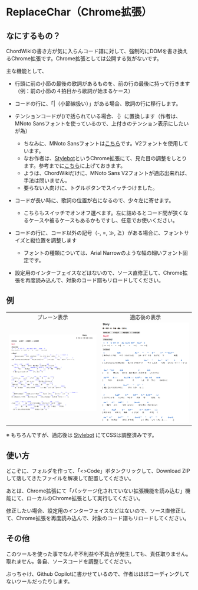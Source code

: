 # ReplaceChar（Chrome拡張）

## なにするもの？

ChordWikiの書き方が気に入らんコード譜に対して、強制的にDOMを書き換えるChrome拡張です。Chrome拡張としては公開する気がないです。

主な機能として、

- 行頭に前の小節の最後の歌詞があるものを、前の行の最後に持って行きます（例：前の小節の４拍目から歌詞が始まるケース）
- コードの行に、「|（小節線扱い）」がある場合、歌詞の行に移行します。
- テンションコードが()で括られている場合、｛｝に置換します（作者は、MNoto Sansフォントを使っているので、上付きのテンション表示にしたいが為）
  - ちなみに、MNoto Sansフォントは[こちら](https://github.com/ykwe/MNoto-Sans-alpha)です。V2フォントを使用しています。
  - なお作者は、[Stylebot](https://chromewebstore.google.com/detail/oiaejidbmkiecgbjeifoejpgmdaleoha?utm_source=item-share-cb)というChrome拡張にて、見た目の調整をしとります。参考までに[こちら](stylebot_backup.json)に上げておきます。
  - ようは、ChordWikiだけに、MNoto Sans V2フォントが適応出来れば、手法は問いません。
  - 要らない人向けに、トグルボタンでスイッチつけました。

- コードが長い時に、歌詞の位置が右になるので、少々左に寄せます。
  - こちらもスイッチでオンオフ選べます。左に詰めるとコード間が狭くなるケースや被るケースもあるかもですし、任意でお使いください。

- コードの行に、コード以外の記号（-, =, ≫, ≧）がある場合に、フォントサイズと縦位置を調整します
  - フォントの種類については、Arial Narrowのような幅の細いフォント固定です。

- 設定用のインターフェイスなどはないので、ソース直修正して、Chrome拡張を再度読み込んで、対象のコード譜もリロードしてください。

## 例

<table>
  <tr>
    <td align="center">プレーン表示</td>
    <td align="center">適応後の表示</td>
  </tr>
  <tr>
    <td><img src="sample_images/plane.png" alt="プレーン表示" width="400px"></td>
    <td><img src="sample_images/fixed.png" alt="適応後の表示" width="400px"></td>
  </tr>
</table>

※ もちろんですが、適応後は [Stylebot](https://chromewebstore.google.com/detail/oiaejidbmkiecgbjeifoejpgmdaleoha?utm_source=item-share-cb) にてCSSは調整済みです。

## 使い方

どこぞに、フォルダを作って、「<>Code」ボタンクリックして、Download ZIPして落してきたファイルを解凍して配置してください。

あとは、Chrome拡張にて「パッケージ化されていない拡張機能を読み込む」機能にて、ローカルのChrome拡張として実行してください。

修正したい場合、設定用のインターフェイスなどはないので、ソース直修正して、Chrome拡張を再度読み込んで、対象のコード譜もリロードしてください。

## その他

このツールを使った事でなんぞ不利益や不具合が発生しても、責任取りません。取れません。各自、ソースコードを調整してください。

ぶっちゃけ、Github Copilotに書かせているので、作者はほぼコーディングしてないツールだったりします。
